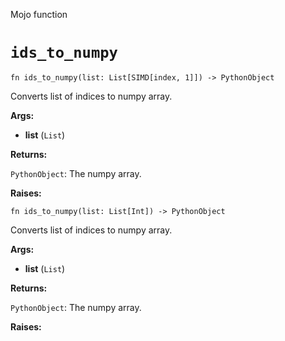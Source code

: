Mojo function

# `ids_to_numpy`

```mojo
fn ids_to_numpy(list: List[SIMD[index, 1]]) -> PythonObject
```

Converts list of indices to numpy array.

**Args:**

- **list** (`List`)

**Returns:**

`PythonObject`: The numpy array.

**Raises:**

```mojo
fn ids_to_numpy(list: List[Int]) -> PythonObject
```

Converts list of indices to numpy array.

**Args:**

- **list** (`List`)

**Returns:**

`PythonObject`: The numpy array.

**Raises:**

